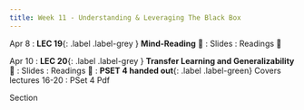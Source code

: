 ```yaml
---
title: Week 11 - Understanding & Leveraging The Black Box
---
```


Apr 8
: **LEC 19**{: .label .label-grey } **Mind-Reading** 🎥
  : Slides
: Readings 📖

Apr 10
: **LEC 20**{: .label .label-grey } **Transfer Learning and Generalizability** 🎥
  : Slides
: Readings 📖
: **PSET 4 handed out**{: .label .label-green} Covers lectures 16-20
  : PSet 4 Pdf


Section
